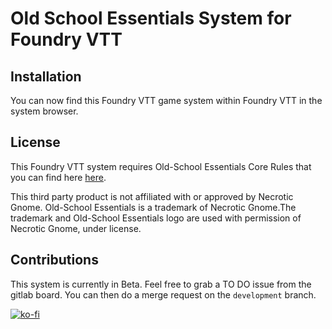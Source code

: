 # Old School Essentials System for Foundry VTT

## Installation
You can now find this Foundry VTT game system within Foundry VTT in the system browser.

## License
This Foundry VTT system requires Old-School Essentials Core Rules that you can find here [here](https://necroticgnome.com).

This third party product is not affiliated with or approved by Necrotic Gnome.
Old-School Essentials is a trademark of Necrotic Gnome.The trademark and Old-School Essentials logo are used with permission of Necrotic Gnome, under license.

## Contributions
This system is currently in Beta.
Feel free to grab a TO DO issue from the gitlab board. You can then do a merge request on the `development` branch.

[![ko-fi](https://www.ko-fi.com/img/githubbutton_sm.svg)](https://ko-fi.com/H2H21WMKA)